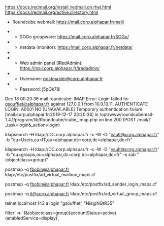 https://docs.iredmail.org/install.iredmail.on.rhel.html
https://docs.iredmail.org/active.directory.html

- Roundcube webmail: https://mail.corp.alphapar.fr/mail/
* - SOGo groupware: https://mail.corp.alphapar.fr/SOGo/
* - netdata (monitor): https://mail.corp.alphapar.fr/netdata/
*
* - Web admin panel (iRedAdmin): https://mail.corp.alphapar.fr/iredadmin/

* - Username: postmaster@corp.alphapar.fr
* - Password: j5pQk78i

Dec 18 00:20:36 mail roundcube: <rv4nma1j> IMAP Error: Login failed for gsoufflet@alphapar.fr against 127.0.0.1 from 10.0.10.11. AUTHENTICATE LOGIN: A0001 NO [UNAVAILABLE] Temporary authentication failure. [mail.corp.alphapar.fr:2019-12-17 23:20:36] in /opt/www/roundcubemail-1.4.1/program/lib/Roundcube/rcube_imap.php on line 200 (POST /mail/?_task=login&_action=login)

ldapsearch -H ldap://DC.corp.alphapar.fr -x -W -D "vault@corp.alphapar.fr"  -b "ou=Users,ou=IT,ou=alphapar,dc=corp,dc=alphapar,dc=fr"

ldapsearch -H ldap://DC.corp.alphapar.fr -x -W -D "vault@corp.alphapar.fr"  -b "ou=groups,ou=alphapar,dc=corp,dc=alphapar,dc=fr" -s sub "(objectclass=group)"

postmap -q fbobin@alphapar.fr ldap:/etc/postfix/ad_virtual_mailbox_maps.cf

postmap -q fbobin@alphapar.fr ldap:/etc/postfix/ad_sender_login_maps.cf

postmap -q it@corp.alphapar.fr ldap:/etc/postfix/ad_virtual_group_maps.cf

telnet localhost 143
a login "gsoufflet" "Nis@NGtR35"

filter'  => '(&(objectclass=group)(accountStatus=active)(enabledService=display)',
